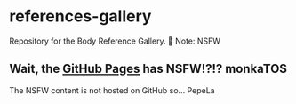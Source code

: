# references-gallery

Repository for the Body Reference Gallery. 🔞 Note: NSFW  

## Wait, the [GitHub Pages](https://theblackcat-oc.github.io/references-gallery/) has NSFW!?!? monkaTOS

The NSFW content is not hosted on GitHub so... PepeLa
